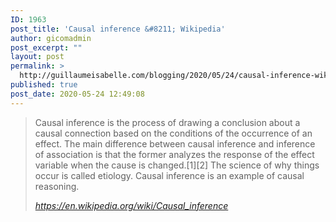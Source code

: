 ```yaml
---
ID: 1963
post_title: 'Causal inference &#8211; Wikipedia'
author: gicomadmin
post_excerpt: ""
layout: post
permalink: >
  http://guillaumeisabelle.com/blogging/2020/05/24/causal-inference-wikipedia/
published: true
post_date: 2020-05-24 12:49:08
---
```

<!-- wp:quote -->

<blockquote class="wp-block-quote">
  <p>
    Causal inference is the process of drawing a conclusion about a causal connection based on the conditions of the occurrence of an effect. The main difference between causal inference and inference of association is that the former analyzes the response of the effect variable when the cause is changed.[1][2] The science of why things occur is called etiology. Causal inference is an example of causal reasoning.
  </p>
  
  <cite><a href="https://en.wikipedia.org/wiki/Causal_inference">https://en.wikipedia.org/wiki/Causal_inference</a></cite>
</blockquote>

<!-- /wp:quote -->

<!-- wp:paragraph -->



<!-- /wp:paragraph -->